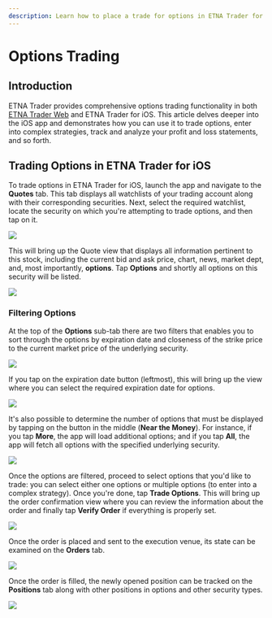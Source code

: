 ```yaml
---
description: Learn how to place a trade for options in ETNA Trader for iOS
---
```


# Options Trading

## Introduction

ETNA Trader provides comprehensive options trading functionality in both [ETNA Trader Web](../../../web-terminal/user-widgets/options.md) and ETNA Trader for iOS. This article delves deeper into the iOS app and demonstrates how you can use it to trade options, enter into complex strategies, track and analyze your profit and loss statements, and so forth.

## Trading Options in ETNA Trader for iOS

To trade options in ETNA Trader for iOS, launch the app and navigate to the **Quotes** tab. This tab displays all watchlists of your trading account along with their corresponding securities. Next, select the required watchlist, locate the security on which you're attempting to trade options, and then tap on it.

![](../../../../.gitbook/assets/img_aac67f04cfa1-1_iphonexspacegrey_portrait.png)

This will bring up the Quote view that displays all information pertinent to this stock, including the current bid and ask price, chart, news, market dept, and, most importantly, **options**. Tap **Options** and shortly all options on this security will be listed.

![](../../../../.gitbook/assets/img_99cc7fbbce77-1_iphonexspacegrey_portrait.png)

### Filtering Options

At the top of the **Options** sub-tab there are two filters that enables you to sort through the options by expiration date and closeness of the strike price to the current market price of the underlying security.

![](../../../../.gitbook/assets/img_0173_iphonexspacegrey_portrait.png)

If you tap on the expiration date button \(leftmost\), this will bring up the view where you can select the required expiration date for options.

![](../../../../.gitbook/assets/img_0174_iphonexspacegrey_portrait.png)

It's also possible to determine the number of options that must be displayed by tapping on the button in the middle \(**Near the Money**\). For instance, if you tap **More**, the app will load additional options; and if you tap **All**, the app will fetch all options with the specified underlying security.

![](../../../../.gitbook/assets/img_0175_iphonexspacegrey_portrait.png)

Once the options are filtered, proceed to select options that you'd like to trade: you can select either one options or multiple options \(to enter into a complex strategy\). Once you're done, tap **Trade Options**. This will bring up the order confirmation view where you can review the information about the order and finally tap **Verify Order** if everything is properly set.

![](../../../../.gitbook/assets/img_0177_iphonexspacegrey_portrait.png)

Once the order is placed and sent to the execution venue, its state can be examined on the **Orders** tab.

![](../../../../.gitbook/assets/img_0178_iphonexspacegrey_portrait.png)

Once the order is filled, the newly opened position can be tracked on the **Positions** tab along with other positions in options and other security types.

![](../../../../.gitbook/assets/img_0179_iphonexspacegrey_portrait.png)

